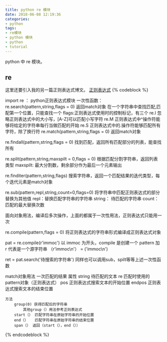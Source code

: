 ```yaml
---
title: python re 模块
date: 2018-06-08 12:19:36
categories:
- python
tags:
- re模块
- python 模块
- python
- tutorial
---
```

python 中 re 模块。
 <!-- more -->
## re
这里还要引入我的另一篇正则表达式博文。
[正则表达式](https://benpaodewoniu.github.io/2018/06/13/basis4/)
{% codeblock %}

import re ： python正则表达式模块
一次性函数：
re.search(pattern,string,flags = 0) 返回match对象
	在一个字符串中查找匹配,匹配第一个位置，只能查找一个
	flags:正则表达式使用时的控制标记，有三个
		re.I 忽略正则表达式中的大小写，[A-Z]可以匹配小写字符
		re.M 正则表达式中^操作符能够将给定的字符串每行当做匹配的开始
		re.S 正则表达式中的.操作符能够匹配所有字符，除了换行符
re.match(pattern,string,flags = 0) 返回match对象

re.findall(pattern,string,flags = 0)
	找到匹配，返回所有匹配部分的列表，能查找所有

re.split(pattern,string,maxspilt = 0,flags = 0)
	根据匹配分割字符串，返回列表类型
	maxspilt: 最大分割数，剩余部分作为最后一个元素输出

re.finditer(pattern,string,flags)
	搜索字符串，返回一个匹配结果的迭代类型，每个迭代元素是match对象

re.sub(pattern,repl,string,count=0,flags=0)
	将字符串中匹配正则表达式的部分替换为其他值
		repl：替换匹配字符串的字符串
		string： 待匹配的字符串
		count：匹配的最大替换次数

面向对象用法，编译后多次操作，上面的都属于一次性用法，正则表达式只能用一次

re.compile(pattern,flags = 0)
	将正则表达式的字符串形式编译成正则表达式对象

pat = re.compile(r'immoc') 以 immoc 为开头，compile 是创建一个 pattern 加 r 代表是一个源字符串
			（r'immoc\n'）  =  ('immoc\\n')

ret = pat.search('待搜索的字符串')
同样也可以调用sub，spilt等等上述一次性函数

match对象用法
	一次匹配的结果
	属性
		string 待匹配的文本 
		re 匹配时使用的pattern对象（正则表达式）
		pos 正则表达式搜索文本的开始位置
		endpos 正则表达式搜索文本的结束位置

	方法
		group(0) 获得匹配后的字符串
			其他group（）用法参考正则表达式
		start（） 匹配字符串在原始字符串的开始位置
		end（）	匹配字符串在原始字符串的结束位置
		span（） 返回（start（），end（））

{% endcodeblock %}